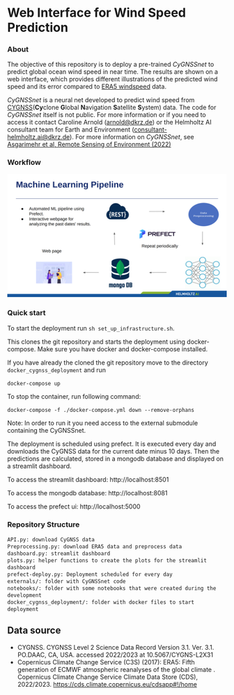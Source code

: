 # Web Interface for Wind Speed Prediction

### About

The objective of this repository is to deploy a pre-trained *CyGNSSnet* to predict global ocean wind speed in near time. The results are shown on a web interface, which provides different illustrations of the predicted wind speed and its error compared to [ERA5 windspeed](https://www.ecmwf.int/en/forecasts/datasets/reanalysis-datasets/era5) data. 

*CyGNSSnet* is a neural net developed to predict wind speed from [CYGNSS](https://podaac.jpl.nasa.gov/dataset/CYGNSS_L2_V3.0)(**Cy**clone **G**lobal **N**avigation **S**atellite **S**ystem) data. The code for *CyGNSSnet* itself is not public. For more information or if you need to access it contact Caroline Arnold (arnold@dkrz.de) or the Helmholtz AI consultant team for Earth and Environment (consultant-helmholtz.ai@dkrz.de). For more information on *CyGNSSnet*, see [Asgarimehr et al, Remote Sensing of Environment (2022)](https://doi.org/10.1016/j.rse.2021.112801)   
### Workflow

![Workflow](/Workflow.png)



### Quick start

To start the deployment run ```sh set_up_infrastructure.sh```.

This clones the git repository and starts the deployment using docker-compose.
Make sure you have docker and docker-compose installed. 

If you have already the cloned the git repository move to the directory ```docker_cygnss_deployment``` and run 

```
docker-compose up
``` 

To stop the container, run following command:
```
docker-compose -f ./docker-compose.yml down --remove-orphans
```

Note: In order to run it you need access to the external submodule containing the CyGNSSnet. 

The deployment is scheduled using prefect. It is executed every day and downloads the CyGNSS data for the current date minus 10 days. Then the predictions are calculated, stored in a mongodb database and displayed on a streamlit dashboard.

To access the streamlit dashboard: http://localhost:8501

To access the mongodb database: http://localhost:8081

To access the prefect ui: http://localhost:5000


### Repository Structure

```
API.py: download CyGNSS data
Preprocessing.py: download ERA5 data and preprocess data
dashboard.py: streamlit dashboard
plots.py: helper functions to create the plots for the streamlit dashboard
prefect-deploy.py: Deployment scheduled for every day
externals/: folder with CyGNSSnet code
notebooks/: folder with some notebooks that were created during the development
docker_cygnss_deployment/: folder with docker files to start deployment
```
    
## Data source

- CYGNSS. CYGNSS Level 2 Science Data Record Version 3.1. Ver. 3.1. PO.DAAC, CA, USA. accessed 2022/2023 at 10.5067/CYGNS-L2X31
- Copernicus Climate Change Service (C3S) (2017): ERA5: Fifth generation of ECMWF atmospheric reanalyses of the global climate . Copernicus Climate Change Service Climate Data Store (CDS), 2022/2023. https://cds.climate.copernicus.eu/cdsapp#!/home
